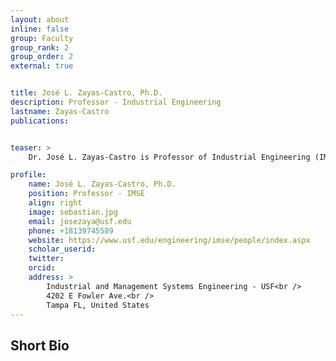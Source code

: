```yaml
---
layout: about
inline: false
group: Faculty
group_rank: 2
group_order: 2
external: true


title: José L. Zayas-Castro, Ph.D.
description: Professor - Industrial Engineering
lastname: Zayas-Castro
publications: 


teaser: >
    Dr. José L. Zayas-Castro is Professor of Industrial Engineering (IMSE) at the University of South Florida (USF). He joined USF in 2002 as Chair of the Department of IMSE. In 2011 he was appointed Associate for Research, and in 2014 Executive Associate Dean and Associate for International Affairs of the College of Engineering at USF.  Between August of 2021 and August of 2024 he was Division Director for the Division of Engineering Education and Centers, in the Directorate of Engineering at the National Science Foundation. Prior to joining USF he was Professor and Graduate Coordinator in the Department of Industrial & Manufacturing Systems Engineering at the University of Missouri-Columbia. From 1983 to 1999, he was professor of Industrial Engineering at the University of Puerto Rico-Mayagüez. During that time, he was department Head, and Associate Dean of Engineering. Currently he directs the University Center for Exemplary Mentoring sponsored by the Sloan Foundation and is a member of the USF I-CORPS. Throughout his career, he has mentored more than 50 graduate students and various dozens of undergraduates doing research. His work focuses on healthcare systems engineering and improving the delivery of care, engineering entrepreneurship and innovation, economic and cost analysis, and in improving engineering education. He is a member of IISE, INFORMS, IEEE, NSBE, SHPE, and Tau Beta PI.

profile:
    name: José L. Zayas-Castro, Ph.D.
    position: Professor - IMSE
    align: right
    image: sebastian.jpg
    email: josezaya@usf.edu
    phone: +18139745589  
    website: https://www.usf.edu/engineering/imse/people/index.aspx
    scholar_userid: 
    twitter: 
    orcid: 
    address: >
        Industrial and Management Systems Engineering - USF<br />
        4202 E Fowler Ave.<br />        
        Tampa FL, United States
---
```



## Short Bio
